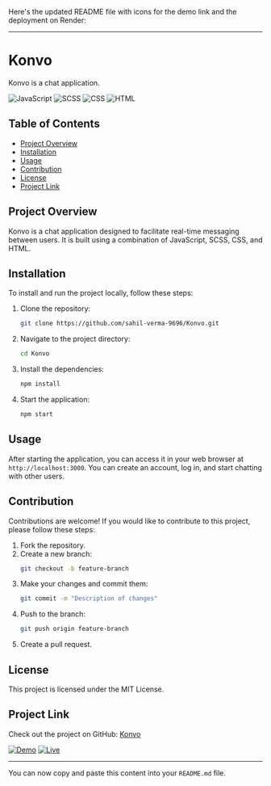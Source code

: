 Here's the updated README file with icons for the demo link and the deployment on Render:

---

# Konvo

Konvo is a chat application.

![JavaScript](https://img.shields.io/badge/JavaScript-36.2%25-yellow)
![SCSS](https://img.shields.io/badge/SCSS-26%25-pink)
![CSS](https://img.shields.io/badge/CSS-25.3%25-blue)
![HTML](https://img.shields.io/badge/HTML-12.5%25-orange)

## Table of Contents
- [Project Overview](#project-overview)
- [Installation](#installation)
- [Usage](#usage)
- [Contribution](#contribution)
- [License](#license)
- [Project Link](#project-link)

## Project Overview
Konvo is a chat application designed to facilitate real-time messaging between users. It is built using a combination of JavaScript, SCSS, CSS, and HTML.

## Installation
To install and run the project locally, follow these steps:

1. Clone the repository:
   ```sh
   git clone https://github.com/sahil-verma-9696/Konvo.git
   ```

2. Navigate to the project directory:
   ```sh
   cd Konvo
   ```

3. Install the dependencies:
   ```sh
   npm install
   ```

4. Start the application:
   ```sh
   npm start
   ```

## Usage
After starting the application, you can access it in your web browser at `http://localhost:3000`. You can create an account, log in, and start chatting with other users.

## Contribution
Contributions are welcome! If you would like to contribute to this project, please follow these steps:

1. Fork the repository.
2. Create a new branch:
   ```sh
   git checkout -b feature-branch
   ```
3. Make your changes and commit them:
   ```sh
   git commit -m "Description of changes"
   ```
4. Push to the branch:
   ```sh
   git push origin feature-branch
   ```
5. Create a pull request.

## License
This project is licensed under the MIT License.

## Project Link
Check out the project on GitHub: [Konvo](https://github.com/sahil-verma-9696/Konvo)

[![Demo](https://img.shields.io/badge/Demo-Link-brightgreen)](https://github.com/sahil-verma-9696/Konvo)
[![Live](https://img.shields.io/badge/Render-Live-blue)](https://konvo-8458.onrender.com)

---

You can now copy and paste this content into your `README.md` file.
